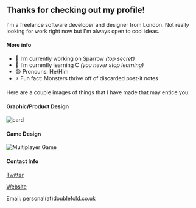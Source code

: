 ## Thanks for checking out my profile!
I'm a freelance software developer and designer from London. Not really looking for work right now but I'm always open to cool ideas.

#### More info
- 🔭 I’m currently working on Sparrow _(top secret)_
- 🌱 I’m currently learning C _(you never stop learning)_
- 😄 Pronouns: He/Him
- ⚡ Fun fact: Monsters thrive off of discarded post-it notes

Here are a couple images of things that I have made that may entice you:
 
#### Graphic/Product Design
![](https://i.imgur.com/F9f9Ujy.jpg "card")

#### Game Design
![Multiplayer Game](https://pbs.twimg.com/media/EUgGOn3WsAIJTtN?format=jpg&name=4096x4096 "tggfd")


#### Contact Info
[Twitter](https://www.twitter.com/nakotami)

[Website](https://www.doublefold.co.uk)

Email: personal(at)doublefold.co.uk
